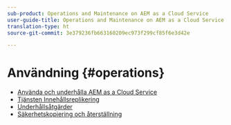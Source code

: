 ```yaml
---
sub-product: Operations and Maintenance on AEM as a Cloud Service
user-guide-title: Operations and Maintenance on AEM as a Cloud Service
translation-type: ht
source-git-commit: 3e379236fb663160209ec973f299cf85f6e3d42e

---
```



# Användning {#operations}

+ [Använda och underhålla AEM as a Cloud Service](/help/operations/home.md)
+ [Tjänsten Innehållsreplikering](replication.md)
+ [Underhållsåtgärder](maintenance.md)
+ [Säkerhetskopiering och återställning](backup.md)

